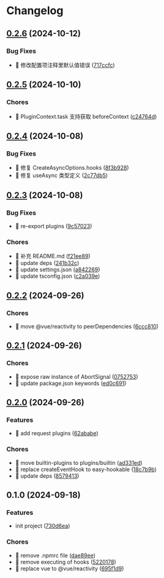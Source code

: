 # Changelog

## [0.2.6](https://github.com/l246804/use-async/compare/v0.2.5...v0.2.6) (2024-10-12)


### Bug Fixes

* 🐛 修改配置项注释里默认值错误 ([717ccfc](https://github.com/l246804/use-async/commit/717ccfcb6f908bec2d605f0ddb6dcfdc16d22fe6))

## [0.2.5](https://github.com/l246804/use-async/compare/v0.2.4...v0.2.5) (2024-10-10)


### Chores

* 🤖 PluginContext.task 支持获取 beforeContext ([c24764d](https://github.com/l246804/use-async/commit/c24764df3e4ed3f616b571be2f4a630e6e9adfb2))

## [0.2.4](https://github.com/l246804/use-async/compare/v0.2.3...v0.2.4) (2024-10-08)


### Bug Fixes

* 🐛 修复 CreateAsyncOptions.hooks ([8f3b928](https://github.com/l246804/use-async/commit/8f3b928734f75a386de410304610d3ec321a9e7d))
* 🐛 修复 useAsync 类型定义 ([2c77db5](https://github.com/l246804/use-async/commit/2c77db5647d9f2956ee199a3498779cbf94212a4))

## [0.2.3](https://github.com/l246804/use-async/compare/v0.2.2...v0.2.3) (2024-10-08)


### Bug Fixes

* 🐛 re-export plugins ([9c57023](https://github.com/l246804/use-async/commit/9c570230d03d50a220a80f1bbee3a8792809a835))


### Chores

* 🤖 补充 README.md ([f21ee89](https://github.com/l246804/use-async/commit/f21ee8984e2c7582c5984c25ba6f30ab5ab1dc20))
* 🤖 update deps ([241b32c](https://github.com/l246804/use-async/commit/241b32c828e07b4c7994c7674cd94e4a9db30784))
* 🤖 update settings.json ([a842269](https://github.com/l246804/use-async/commit/a842269fbf0eb6ab4b77fa80476f7ad1468e8dac))
* 🤖 update tsconfig.json ([c2a039e](https://github.com/l246804/use-async/commit/c2a039e0ab27dfa9e239f507db8922541061e677))

## [0.2.2](https://github.com/l246804/use-async/compare/v0.2.1...v0.2.2) (2024-09-26)


### Chores

* 🤖 move @vue/reactivity to peerDependencies ([6ccc810](https://github.com/l246804/use-async/commit/6ccc8100b9e3c8124483620e39efe2eb8d88626e))

## [0.2.1](https://github.com/l246804/use-async/compare/v0.2.0...v0.2.1) (2024-09-26)


### Chores

* 🤖 expose raw instance of AbortSignal ([0752753](https://github.com/l246804/use-async/commit/07527536ae5bfd3b7518f793fd6e2b65d3f30da1))
* 🤖 update package.json keywords ([ed0c691](https://github.com/l246804/use-async/commit/ed0c691e77ef4e6fbf5e94a4a3dcde1b9beab619))

## [0.2.0](https://github.com/l246804/use-async/compare/v0.1.0...v0.2.0) (2024-09-26)


### Features

* 🎸 add request plugins ([62ababe](https://github.com/l246804/use-async/commit/62ababe5101bd02fa6b20809a2bd7d52f9660eb0))


### Chores

* 🤖 move builtin-plugins to plugins/builtin ([ad331ed](https://github.com/l246804/use-async/commit/ad331edc685a150e5a9bafc9b5fb918acaacc9f8))
* 🤖 replace createEventHook to easy-hookable ([18c7b9b](https://github.com/l246804/use-async/commit/18c7b9b87da6b0810a138846d347956c2b962a22))
* 🤖 update deps ([8579413](https://github.com/l246804/use-async/commit/85794138e967c74bd3d91c9777b6dd0e9eed6298))

## 0.1.0 (2024-09-18)


### Features

* init project ([730d6ea](https://github.com/l246804/use-async/commit/730d6ea71c234ccd0a442fa432040320e6fba5d2))


### Chores

* 🤖 remove .npmrc file ([dae89ee](https://github.com/l246804/use-async/commit/dae89eefe017597590542b60a29c576abecf182c))
* 🤖 remove executing of hooks ([5220178](https://github.com/l246804/use-async/commit/5220178bddd91fc6cf6fde9a5a8d0a43a488eb88))
* 🤖 replace vue to @vue/reactivity ([695f1d9](https://github.com/l246804/use-async/commit/695f1d9f49c3ce711409933dded2d90bfc405b63))

